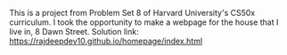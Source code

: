 This is a project from Problem Set 8 of Harvard University's CS50x curriculum.
I took the opportunity to make a webpage for the house that I live in, 8 Dawn Street.
Solution link: https://rajdeepdev10.github.io/homepage/index.html